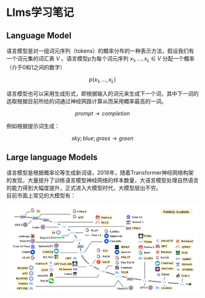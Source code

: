 # Llms学习笔记  
## Language Model
语言模型是对一组词元序列（tokens）的概率分布的一种表示方法，假设我们有一个词元集的词汇表 $V$ 。语言模型p为每个词元序列 $x_{1},...,x_{L}$ ∈ $V$ 分配一个概率（介于0和1之间的数字）

$$
p(x_1, \dots, x_L)
$$  

语言模型也可以采用生成形式，即根据输入的词元来生成下一个词，其中下一词的选取根据目前所给的词通过神经网路计算从而采用概率最高的一词。  

$$
prompt→completion
$$

例如根据提示词生成：

$$
sky;blue;grass→green
$$  

  
## Large language Models
语言模型是根据概率论等生成新词语，2018年，随着Transformer神经网络构架的发现，大量提升了训练语言模型神经网络的样本数量，大语言模型处理自然语言的能力得到大幅度提升，正式进入大模型时代，大模型层出不穷。  
目前市面上常见的大模型有：

<!-- [!htbp]  
**Example Image**: f583c3c21be225bb988c055067f547a.jpg -->

![](f583c3c21be225bb988c055067f547a.png)



